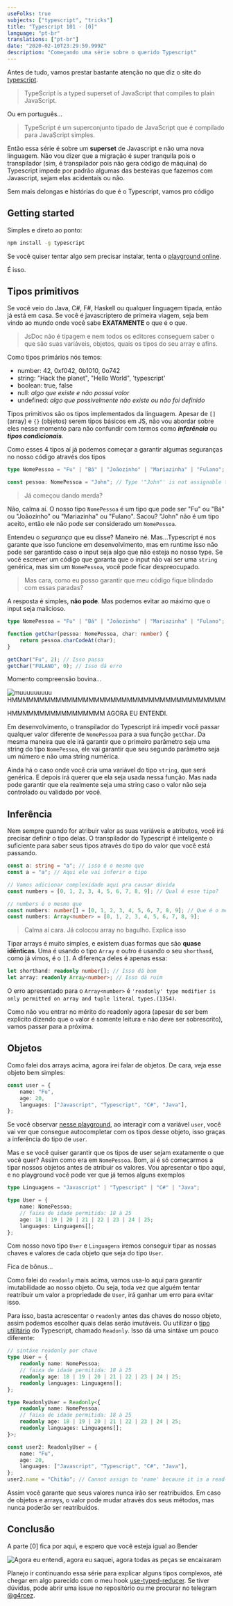 ```yaml
---
useFolks: true
subjects: ["typescript", "tricks"]
title: "Typescript 101 - [0]"
language: "pt-br"
translations: ["pt-br"]
date: "2020-02-10T23:29:59.999Z"
description: "Começando uma série sobre o querido Typescript"
---
```


Antes de tudo, vamos prestar bastante atenção no que diz o site do [typescript](https://typescriptlang.org).

> TypeScript is a typed superset of JavaScript that compiles to plain JavaScript.

Ou em português...

> TypeScript é um superconjunto tipado de JavaScript que é compilado para JavaScript simples.

Então essa série é sobre um **superset** de Javascript e não uma nova linguagem. Não vou dizer que a migração é super tranquila pois o transpilador (sim, é transpilador pois não gera código de máquina) do Typescript impede por padrão algumas das besteiras que fazemos com Javascript, sejam elas acidentais ou não.

Sem mais delongas e histórias do que é o Typescript, vamos pro código

## Getting started

Simples e direto ao ponto:

```bash
npm install -g typescript
```

Se você quiser tentar algo sem precisar instalar, tenta o [playground online](https://www.typescriptlang.org/play/index.html).

É isso.

## Tipos primitivos

Se você veio do Java, C#, F#, Haskell ou qualquer linguagem tipada, então já está em casa. Se você é javascriptero de primeira viagem, seja bem vindo ao mundo onde você sabe **EXATAMENTE** o que é o que.

> JsDoc não é tipagem e nem todos os editores conseguem saber o que são suas variáveis, objetos, quais os tipos do seu array e afins.

Como tipos primários nós temos:

-   number: 42, 0xf042, 0b1010, 0o742
-   string: "Hack the planet", "Hello World", 'typescript'
-   boolean: true, false
-   null: _algo que existe e não possui valor_
-   undefined: _algo que possivelmente não existe ou não foi definido_

Tipos primitivos são os tipos implementados da linguagem. Apesar de `[]` (array) e `{}` (objetos) serem tipos básicos em JS, não vou abordar sobre eles nesse momento para não confundir com termos como **_inferência_** ou **_tipos condicionais_**.

Como esses 4 tipos aí já podemos começar a garantir algumas seguranças no nosso código através dos tipos

```typescript
type NomePessoa = "Fu" | "Bá" | "Joãozinho" | "Mariazinha" | "Fulano";

const pessoa: NomePessoa = "John"; // Type '"John"' is not assignable to type 'NomePessoa'
```

> Já começou dando merda?

Não, calma aí. O nosso tipo `NomePessoa` é um tipo que pode ser "Fu" ou "Bá" ou "Joãozinho" ou "Mariazinha" ou "Fulano". Sacou? "John" não é um tipo aceito, então ele não pode ser considerado um `NomePessoa`.

Entendeu o _segurança_ que eu disse? Maneiro né. Mas...Typescript é nos garante que isso funcione em desenvolvimento, mas em runtime isso não pode ser garantido caso o input seja algo que não esteja no nosso type. Se você escrever um código que garanta que o input não vai ser uma `string` genérica, mas sim um `NomePessoa`, você pode ficar despreocupado.

> Mas cara, como eu posso garantir que meu código fique blindado com essas paradas?

A resposta é simples, **não pode**. Mas podemos evitar ao máximo que o input seja malicioso.

```typescript
type NomePessoa = "Fu" | "Bá" | "Joãozinho" | "Mariazinha" | "Fulano";

function getChar(pessoa: NomePessoa, char: number) {
	return pessoa.charCodeAt(char);
}

getChar("Fu", 2); // Isso passa
getChar("FULANO", 0); // Isso dá erro
```

Momento compreensão bovina...

![muuuuuuuuu](https://i.imgur.com/hPfoWVO.png)
HMMMMMMMMMMMMMMMMMMMMMMMMMMMMMMMMMMMMMMM

HMMMMMMMMMMMMMMMMM AGORA EU ENTENDI.

Em desenvolvimento, o transpilador do Typescript irá impedir você passar qualquer valor diferente de `NomePessoa` para a sua função `getChar`. Da mesma maneira que ele irá garantir que o primeiro parâmetro seja uma string do tipo `NomePessoa`, ele vai garantir que seu segundo parâmetro seja um número e não uma string numérica.

Ainda há o caso onde você cria uma variável do tipo `string`, que será genérica. E depois irá querer que ela seja usada nessa função. Mas nada pode garantir que ela realmente seja uma string caso o valor não seja controlado ou validado por você.

## Inferência

Nem sempre quando for atribuir valor as suas variáveis e atributos, você irá precisar definir o tipo delas. O transpilador do Typescript é inteligente o suficiente para saber seus tipos através do tipo do valor que você está passando.

```typescript
const a: string = "a"; // isso é o mesmo que
const a = "a"; // Aqui ele vai inferir o tipo

// Vamos adicionar complexidade aqui pra causar dúvida
const numbers = [0, 1, 2, 3, 4, 5, 6, 7, 8, 9]; // Qual é esse tipo?

// numbers é o mesmo que
const numbers: number[] = [0, 1, 2, 3, 4, 5, 6, 7, 8, 9]; // Que é o mesmo que
const numbers: Array<number> = [0, 1, 2, 3, 4, 5, 6, 7, 8, 9];
```

> Calma aí cara. Já colocou array no bagulho. Explica isso

Tipar arrays é muito simples, e existem duas formas que são **quase idênticas**. Uma é usando o tipo `Array` e outro é usando o seu `shorthand`, como já vimos, é o `[]`. A diferença deles é apenas essa:

```typescript
let shorthand: readonly number[]; // Isso dá bom
let array: readonly Array<number>; // Isso dá ruim
```

O erro apresentado para o `Array<number>` é `'readonly' type modifier is only permitted on array and tuple literal types.(1354)`.

Como não vou entrar no mérito do readonly agora (apesar de ser bem explicito dizendo que o valor é somente leitura e não deve ser sobrescrito), vamos passar para a próxima.

## Objetos

Como falei dos arrays acima, agora irei falar de objetos. De cara, veja esse objeto bem simples:

```typescript
const user = {
	name: "Fu",
	age: 20,
	languages: ["Javascript", "Typescript", "C#", "Java"],
};
```

Se você observar [nesse playground](https://www.typescriptlang.org/play/index.html?ssl=25&ssc=1&pln=30&pc=1#code/C4TwDgpgBAcg9gWwgBQgZzXAhlAvFAIgDEBXAqAH0ICEBD8qggKTgGO4AvASwDsALOA0IBZLACcuWbvyxDiJADZYeggNwAodQDMSPAMbAucHlADmEYAGE+4gBSQM2AFzwkqR1gA0UPTbFOeEgQAIwgxAEooAG91KDioMQsSMRMHTCwAOl9xSzgAEwgAQWBbbIiNAF9Ncys-W3kCbwAmcI0a6ztiAFUAGUKYAHlGqAAGVs09YzRgKECQsLQ8KABtEe8ARmbvAGZvABZvAFZvADZvAHZvAA5vAE4AXQ1NBQsocTEsECcEiCw84wUICghTEHxAAB45qExAA+VRQAD0CKgYTEcDEAEJ1C8ZmgBGJgDYeHlvok-gCgVCwstHojkQB3dEAa0WWl4EE0oEgUB6vFMJCw5h4i3wzCwADcsGg9BIwMA5AAVcDoGVcOVySwAYjkTAlsk5yqgXTQYSWMXisywSG+rhQ6HSsXiSKgWiwXAAHjgClAuHk-tBIGIEFxDH7vusrlAAAdQJqHR1xQUQcORqjrW6UWMjTNNdY5po57Y5vY5+MWpQ8flJtDfXmVgVCtA09RVdSTYUzEgmsQjb7G034c3xHhW5OEUiNBNvczfJprKcVqvmGsrMWS6Wy+XeAhKhyq9XbrXDNeye4tiZTTvd9Z97tmqcj600eieKdJ77befl5RL9DfZYnhuapboQu4qpux5HtuuqSgQZ5VEAA), ao interagir com a variável `user`, você vai ver que consegue autocompletar com os tipos desse objeto, isso graças a inferência do tipo de `user`.

Mas e se você quiser garantir que os tipos de user sejam exatamente o que você quer? Assim como era em `NomePessoa`. Bom, aí é só começarmos a tipar nossos objetos antes de atribuir os valores. Vou apresentar o tipo aqui, e no playground você pode ver que já temos alguns exemplos

```typescript
type Linguagens = "Javascript" | "Typescript" | "C#" | "Java";

type User = {
	name: NomePessoa;
	// faixa de idade permitida: 18 à 25
	age: 18 | 19 | 20 | 21 | 22 | 23 | 24 | 25;
	languages: Linguagens[];
};
```

Com nosso novo tipo `User` e `Linguagens` iremos conseguir tipar as nossas chaves e valores de cada objeto que seja do tipo `User`.

Fica de bônus...

Como falei do `readonly` mais acima, vamos usa-lo aqui para garantir imutabilidade ao nosso objeto. Ou seja, toda vez que alguém tentar reatribuir um valor a propriedade de `User`, irá ganhar um erro para evitar isso.

Para isso, basta acrescentar o `readonly` antes das chaves do nosso objeto, assim podemos escolher quais delas serão imutáveis. Ou utilizar o [tipo utilitário](https://www.typescriptlang.org/docs/handbook/utility-types.html) do Typescript, chamado `Readonly`. Isso dá uma sintáxe um pouco diferente:

```typescript
// sintáxe readonly por chave
type User = {
	readonly name: NomePessoa;
	// faixa de idade permitida: 18 à 25
	readonly age: 18 | 19 | 20 | 21 | 22 | 23 | 24 | 25;
	readonly languages: Linguagens[];
};

type ReadonlyUser = Readonly<{
	readonly name: NomePessoa;
	// faixa de idade permitida: 18 à 25
	readonly age: 18 | 19 | 20 | 21 | 22 | 23 | 24 | 25;
	readonly languages: Linguagens[];
}>;

const user2: ReadonlyUser = {
	name: "Fu",
	age: 20,
	languages: ["Javascript", "Typescript", "C#", "Java"],
};
user2.name = "Chitão"; // Cannot assign to 'name' because it is a read-only property.(2540)
```

Assim você garante que seus valores nunca irão ser reatribuídos. Em caso de objetos e arrays, o valor pode mudar através dos seus métodos, mas nunca poderão ser reatribuídos.

## Conclusão

A parte [0] fica por aqui, e espero que você esteja igual ao Bender

![Agora eu entendi, agora eu saquei, agora todas as peças se encaixaram](https://media.tenor.com/images/683e4bf8ac0e8ca61dd29e15e94558b8/tenor.gif)

Planejo ir continuando essa série para explicar alguns tipos complexos, até chegar em algo parecido com o meu hook [use-typed-reducer](https://github.com/g4rcez/use-typed-reducer/). Se tiver dúvidas, pode abrir uma issue no repositório ou me procurar no telegram [@g4rcez](https://t.me/g4rcez).
